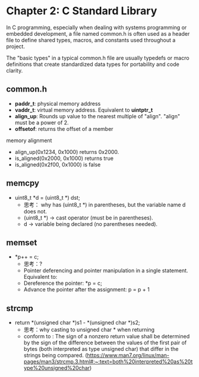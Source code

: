 # Chapter 2: C Standard Library
In C programming, especially when dealing with systems programming or embedded development, a file named common.h is often used as a header file to define shared types, macros, and constants used throughout a project.

The "basic types" in a typical common.h file are usually typedefs or macro definitions that create standardized data types for portability and code clarity.

## common.h
- **paddr_t**: physical memory address 
- **vaddr_t**: virtual memory address. Equivalent to **uintptr_t**
- **align_up**: Rounds up value to the nearest multiple of "align". "align" must be a power of 2.
- **offsetof**: returns the offset of a member

memory alignment 
- align_up(0x1234, 0x1000) returns 0x2000.
- is_aligned(0x2000, 0x1000) returns true
- is_aligned(0x2f00, 0x1000) is false


## memcpy
- uint8_t *d = (uint8_t *) dst;
    - 思考： why has (uint8_t *) in parentheses, but the variable name d does not.
    - (uint8_t *) → cast operator (must be in parentheses).
    - d → variable being declared (no parentheses needed).

## memset
- *p++ = c;
    - 思考：?
    - Pointer deferencing and pointer manipulation in a single statement. Equivalent to:
    - Dereference the pointer: *p = c;
    - Advance the pointer after the assignment: p = p + 1

## strcmp
- return *(unsigned char *)s1 - *(unsigned char *)s2;
    - 思考：why casting to unsigned char * when returning
    - conform to : The sign of a nonzero return value shall be determined by
              the sign of the difference between the values of the first
              pair of bytes (both interpreted as type unsigned char) that
              differ in the strings being compared. (https://www.man7.org/linux/man-pages/man3/strcmp.3.html#:~:text=both%20interpreted%20as%20type%20unsigned%20char)